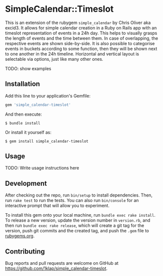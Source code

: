 # SimpleCalendar::Timeslot

This is an extension of the rubygem `simple_calendar` by Chris Oliver aka excid3. It allows 
for simple calendar creation in a Ruby on Rails app with an timeslot representation of events 
in a 24h day. This helps to visually grasps the length of events and the time between them. In case of overlapping, the respective events are shown side-by-side. It is also possible to categorise events in buckets according to some function, then they will be shown next to one another in the 24h timeline.
Horizontal and vertical layout is selectable via options, just like many other ones.

TODO: show examples

## Installation

Add this line to your application's Gemfile:

```ruby
gem 'simple_calendar-timeslot'
```

And then execute:

    $ bundle install

Or install it yourself as:

    $ gem install simple_calendar-timeslot

## Usage

TODO: Write usage instructions here

## Development

After checking out the repo, run `bin/setup` to install dependencies. Then, run `rake test` to run the tests. You can also run `bin/console` for an interactive prompt that will allow you to experiment.

To install this gem onto your local machine, run `bundle exec rake install`. To release a new version, update the version number in `version.rb`, and then run `bundle exec rake release`, which will create a git tag for the version, push git commits and the created tag, and push the `.gem` file to [rubygems.org](https://rubygems.org).

## Contributing

Bug reports and pull requests are welcome on GitHub at https://github.com/1klap/simple_calendar-timeslot.

